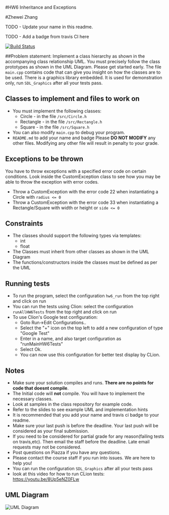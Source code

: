 #HW6 Inheritance and Exceptions 

#Zhewei Zhang

TODO - Update your name in this readme.

TODO - Add a badge from travis CI here

[![Build Status](https://travis-ci.com/csc340-03-fall-2016/JerryZZW-hw6.svg?token=spwxYjE9cTZsXfe5gqmr&branch=master)](https://travis-ci.com/csc340-03-fall-2016/JerryZZW-hw6)

##Problem statement:
Implement a class hierarchy as shown in the accompanying class relationship UML. 
You must precisely follow the class prototypes as shown in the UML Diagram.
Please get started early. 
The file `main.cpp` contains code that can give you insight on how the classes are to be used.
There is a graphics library embedded. It is used for demonstration only, run `SDL_Graphics` after all your tests pass.

 
## Classes to implement and files to work on
* You must implement the following classes:
    * Circle - in the file `/src/Circle.h`
    * Rectangle - in the file `/src/Rectangle.h`
    * Square - in the file `/src/Square.h`
* You can also modify `main.cpp` to debug your program.
* `README.md` to add your name and badge
Please **DO NOT MODIFY** any other files. Modifying any other file will result in penalty to your grade.
      
## Exceptions to be thrown
You have to throw exceptions with a specified error code on certain conditions. Look inside the CustomException class to see how you may be able to throw the exception with error codes.

* Throw a CustomException with the error code 22 when instantiating a Circle with `radius <= 0`
* Throw a CustomException with the error code 33 when instantiating a Rectangle/Square with width or height or `side <= 0`

## Constraints 
* The classes should support the following types via templates:
    * int
    * float
* The Classes must inherit from other classes as shown in the UML Diagram
* The functions/constructors inside the classes must be defined as per the UML


## Running tests
* To run the program, select the configuration `hw6_run` from the top right and click on run
* You can run the tests using Clion: select the configuration `runAllHW6Tests` from the top right and click on run
* To use Clion's Google test configuration:
    * Goto Run->Edit Configurations..
    * Select the "+" icon on the top left to add a new configuration of type "Google Test"
    * Enter in a name, and also target configuration as "runMainHW6Tests"
    * Select Ok.
    * You can now use this configuration for better test display by CLion.

## Notes
* Make sure your solution compiles and runs. **There are no points for code that doesnt compile**.
* The Initial code will **not** compile. You will have to implement the necessary classes.
* Look at samples in the class repository for example code.
* Refer to the slides to see example UML and implementation hints
* It is recommended that you add your name and travis ci badge to your readme.
* Make sure your last push is before the deadline. Your last push will be considered as your final submission.
* If you need to be considered for partial grade for any reason(failing tests on travis,etc). Then email the staff before the deadline. Late email requests may not be considered.
* Post questions on Piazza if you have any questions.
* Please contact the course staff if you run into issues. We are here to help you!
* You can run the configuration `SDL_Graphics` after all your tests pass
* look at this video for how to run CLion tests: https://youtu.be/8Up5eNZ0FLw


## UML Diagram

![UML Diagram](/hw6-class-relationship.png?raw=true "")